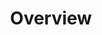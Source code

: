 ---
layout: overview
id: overview
nav: true
nav-order: 1
title: Overview
intro: Lorem ipsum dolor sit amet consectetur adipisicing elit. Unde impedit illum, dolorem, a atque ullam ab distinctio tempora voluptatum quas itaque quaerat dignissimos quod delectus ut totam quia aspernatur. Vitae asperiores ipsa, aperiam ratione perferendis natus repudiandae eius consectetur odit.

banner:
  title: Winter Breaks
  title-sub: in partnership with FatFace
---